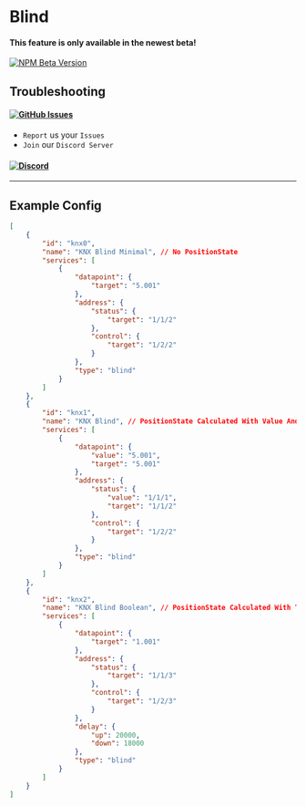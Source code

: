 # Blind

#### This feature is only available in the newest beta!
[![NPM Beta Version](https://img.shields.io/npm/v/homebridge-syntex-knx/beta?color=orange&label=beta&style=for-the-badge)](https://www.npmjs.com/package/homebridge-syntex-knx)

## Troubleshooting
#### [![GitHub Issues](https://img.shields.io/github/issues-raw/SynTexDZN/homebridge-syntex-knx?logo=github&style=for-the-badge)](https://github.com/SynTexDZN/homebridge-syntex-knx/issues)
- `Report` us your `Issues`
- `Join` our `Discord Server`
#### [![Discord](https://img.shields.io/discord/442095224953634828?color=5865F2&logoColor=white&label=discord&logo=discord&style=for-the-badge)](https://discord.gg/XUqghtw4DE)


---


## Example Config
```json
[
    {
        "id": "knx0",
        "name": "KNX Blind Minimal", // No PositionState
        "services": [
            {
                "datapoint": {
                    "target": "5.001"
                },
                "address": {
                    "status": {
                        "target": "1/1/2"
                    },
                    "control": {
                        "target": "1/2/2"
                    }
                },
                "type": "blind"
            }
        ]
    },
    {
        "id": "knx1",
        "name": "KNX Blind", // PositionState Calculated With Value And Target
        "services": [
            {
                "datapoint": {
                    "value": "5.001",
                    "target": "5.001"
                },
                "address": {
                    "status": {
                        "value": "1/1/1",
                        "target": "1/1/2"
                    },
                    "control": {
                        "target": "1/2/2"
                    }
                },
                "type": "blind"
            }
        ]
    },
    {
        "id": "knx2",
        "name": "KNX Blind Boolean", // PositionState Calculated With Timeout
        "services": [
            {
                "datapoint": {
                    "target": "1.001"
                },
                "address": {
                    "status": {
                        "target": "1/1/3"
                    },
                    "control": {
                        "target": "1/2/3"
                    }
                },
                "delay": {
                    "up": 20000,
                    "down": 18000
                },
                "type": "blind"
            }
        ]
    }
]
```